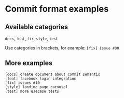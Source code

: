 # Commit format examples

## Available categories
```docs```, ```feat```, ```fix```, ```style```, ```test```

Use categories in brackets, for example: ```[fix] Issue #00```

## More examples

```[docs] create document about commit semantic```<br>
```[feat] facebook login integration```<br>
```[fix] issues #10```<br>
```[style] landing page carousel```<br>
```[test] more usecase tests```
